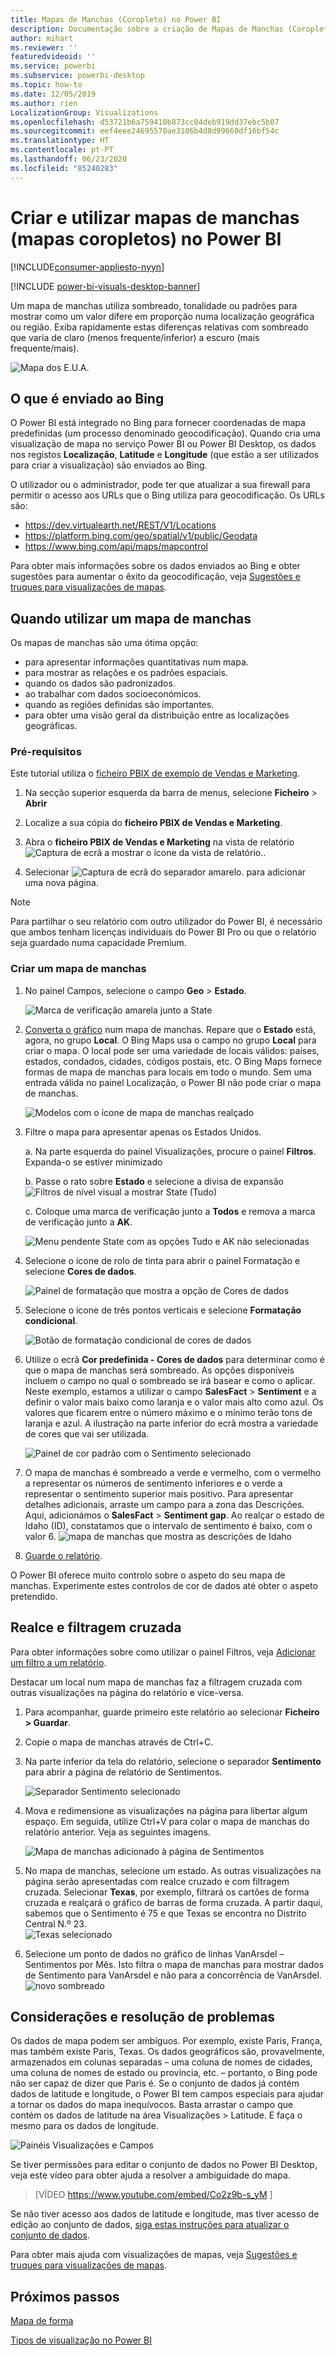 ```yaml
---
title: Mapas de Manchas (Coropleto) no Power BI
description: Documentação sobre a criação de Mapas de Manchas (Coropleto) no Power BI
author: mihart
ms.reviewer: ''
featuredvideoid: ''
ms.service: powerbi
ms.subservice: powerbi-desktop
ms.topic: how-to
ms.date: 12/05/2019
ms.author: rien
LocalizationGroup: Visualizations
ms.openlocfilehash: d53721b6a759410b873cc04deb919dd37ebc5b07
ms.sourcegitcommit: eef4eee24695570ae3186b4d8d99660df16bf54c
ms.translationtype: HT
ms.contentlocale: pt-PT
ms.lasthandoff: 06/23/2020
ms.locfileid: "85240283"
---
```

# <a name="create-and-use-filled-maps-choropleth-maps-in-power-bi"></a>Criar e utilizar mapas de manchas (mapas coropletos) no Power BI

[!INCLUDE[consumer-appliesto-nyyn](../includes/consumer-appliesto-nyyn.md)]

[!INCLUDE [power-bi-visuals-desktop-banner](../includes/power-bi-visuals-desktop-banner.md)]

Um mapa de manchas utiliza sombreado, tonalidade ou padrões para mostrar como um valor difere em proporção numa localização geográfica ou região.  Exiba rapidamente estas diferenças relativas com sombreado que varia de claro (menos frequente/inferior) a escuro (mais frequente/mais).    

![Mapa dos E.U.A.](media/power-bi-visualization-filled-maps-choropleths/large-map.png)

## <a name="what-is-sent-to-bing"></a>O que é enviado ao Bing
O Power BI está integrado no Bing para fornecer coordenadas de mapa predefinidas (um processo denominado geocodificação). Quando cria uma visualização de mapa no serviço Power BI ou Power BI Desktop, os dados nos registos **Localização**, **Latitude** e **Longitude** (que estão a ser utilizados para criar a visualização) são enviados ao Bing.

O utilizador ou o administrador, pode ter que atualizar a sua firewall para permitir o acesso aos URLs que o Bing utiliza para geocodificação.  Os URLs são:
- https://dev.virtualearth.net/REST/V1/Locations    
- https://platform.bing.com/geo/spatial/v1/public/Geodata    
- https://www.bing.com/api/maps/mapcontrol

Para obter mais informações sobre os dados enviados ao Bing e obter sugestões para aumentar o êxito da geocodificação, veja [Sugestões e truques para visualizações de mapas](power-bi-map-tips-and-tricks.md).

## <a name="when-to-use-a-filled-map"></a>Quando utilizar um mapa de manchas
Os mapas de manchas são uma ótima opção:

* para apresentar informações quantitativas num mapa.
* para mostrar as relações e os padrões espaciais.
* quando os dados são padronizados.
* ao trabalhar com dados socioeconómicos.
* quando as regiões definidas são importantes.
* para obter uma visão geral da distribuição entre as localizações geográficas.

### <a name="prerequisites"></a>Pré-requisitos
Este tutorial utiliza o [ficheiro PBIX de exemplo de Vendas e Marketing](https://download.microsoft.com/download/9/7/6/9767913A-29DB-40CF-8944-9AC2BC940C53/Sales%20and%20Marketing%20Sample%20PBIX.pbix).
1. Na secção superior esquerda da barra de menus, selecione **Ficheiro** > **Abrir**
   
2. Localize a sua cópia do **ficheiro PBIX de Vendas e Marketing**.

1. Abra o **ficheiro PBIX de Vendas e Marketing** na vista de relatório ![Captura de ecrã a mostrar o ícone da vista de relatório.](media/power-bi-visualization-kpi/power-bi-report-view.png).

1. Selecionar ![Captura de ecrã do separador amarelo.](media/power-bi-visualization-kpi/power-bi-yellow-tab.png) para adicionar uma nova página.

> [!NOTE]
> Para partilhar o seu relatório com outro utilizador do Power BI, é necessário que ambos tenham licenças individuais do Power BI Pro ou que o relatório seja guardado numa capacidade Premium.    

### <a name="create-a-filled-map"></a>Criar um mapa de manchas
1. No painel Campos, selecione o campo **Geo** \> **Estado**.    

   ![Marca de verificação amarela junto a State](media/power-bi-visualization-filled-maps-choropleths/power-bi-state.png)
2. [Converta o gráfico](power-bi-report-change-visualization-type.md) num mapa de manchas. Repare que o **Estado** está, agora, no grupo **Local**. O Bing Maps usa o campo no grupo **Local** para criar o mapa.  O local pode ser uma variedade de locais válidos: países, estados, condados, cidades, códigos postais, etc. O Bing Maps fornece formas de mapa de manchas para locais em todo o mundo. Sem uma entrada válida no painel Localização, o Power BI não pode criar o mapa de manchas.  

   ![Modelos com o ícone de mapa de manchas realçado](media/power-bi-visualization-filled-maps-choropleths/img003.png)
3. Filtre o mapa para apresentar apenas os Estados Unidos.

   a.  Na parte esquerda do painel Visualizações, procure o painel **Filtros**. Expanda-o se estiver minimizado

   b.  Passe o rato sobre **Estado** e selecione a divisa de expansão  
   ![Filtros de nível visual a mostrar State (Tudo)](media/power-bi-visualization-filled-maps-choropleths/img004.png)

   c.  Coloque uma marca de verificação junto a **Todos** e remova a marca de verificação junto a **AK**.

   ![Menu pendente State com as opções Tudo e AK não selecionadas](media/power-bi-visualization-filled-maps-choropleths/img005.png)
4. Selecione o ícone de rolo de tinta para abrir o painel Formatação e selecione **Cores de dados**.

    ![Painel de formatação que mostra a opção de Cores de dados](media/power-bi-visualization-filled-maps-choropleths/power-bi-colors-data.png)

5. Selecione o ícone de três pontos verticais e selecione **Formatação condicional**.

    ![Botão de formatação condicional de cores de dados](media/power-bi-visualization-filled-maps-choropleths/power-bi-conditional.png)

6. Utilize o ecrã **Cor predefinida - Cores de dados** para determinar como é que o mapa de manchas será sombreado. As opções disponíveis incluem o campo no qual o sombreado se irá basear e como o aplicar. Neste exemplo, estamos a utilizar o campo **SalesFact** > **Sentiment** e a definir o valor mais baixo como laranja e o valor mais alto como azul. Os valores que ficarem entre o número máximo e o mínimo terão tons de laranja e azul. A ilustração na parte inferior do ecrã mostra a variedade de cores que vai ser utilizada. 

    ![Painel de cor padrão com o Sentimento selecionado](media/power-bi-visualization-filled-maps-choropleths/power-bi-sentiment-field.png)

7. O mapa de manchas é sombreado a verde e vermelho, com o vermelho a representar os números de sentimento inferiores e o verde a representar o sentimento superior mais positivo.  Para apresentar detalhes adicionais, arraste um campo para a zona das Descrições.  Aqui, adicionámos o **SalesFact** > **Sentiment gap**. Ao realçar o estado de Idaho (ID), constatamos que o intervalo de sentimento é baixo, com o valor 6.
   ![mapa de manchas que mostra as descrições de Idaho](media/power-bi-visualization-filled-maps-choropleths/power-bi-idaho-filled-map.png)

10. [Guarde o relatório](../create-reports/service-report-save.md).

O Power BI oferece muito controlo sobre o aspeto do seu mapa de manchas. Experimente estes controlos de cor de dados até obter o aspeto pretendido. 

## <a name="highlighting-and-cross-filtering"></a>Realce e filtragem cruzada
Para obter informações sobre como utilizar o painel Filtros, veja [Adicionar um filtro a um relatório](../create-reports/power-bi-report-add-filter.md).

Destacar um local num mapa de manchas faz a filtragem cruzada com outras visualizações na página do relatório e vice-versa.

1. Para acompanhar, guarde primeiro este relatório ao selecionar **Ficheiro > Guardar**. 

2. Copie o mapa de manchas através de Ctrl+C.

3. Na parte inferior da tela do relatório, selecione o separador **Sentimento** para abrir a página de relatório de Sentimentos.

    ![Separador Sentimento selecionado](media/power-bi-visualization-filled-maps-choropleths/power-bi-sentiment-tab.png)

4. Mova e redimensione as visualizações na página para libertar algum espaço. Em seguida, utilize Ctrl+V para colar o mapa de manchas do relatório anterior. Veja as seguintes imagens.

   ![Mapa de manchas adicionado à página de Sentimentos](media/power-bi-visualization-filled-maps-choropleths/power-bi-map.png)

5. No mapa de manchas, selecione um estado.  As outras visualizações na página serão apresentadas com realce cruzado e com filtragem cruzada. Selecionar **Texas**, por exemplo, filtrará os cartões de forma cruzada e realçará o gráfico de barras de forma cruzada. A partir daqui, sabemos que o Sentimento é 75 e que Texas se encontra no Distrito Central N.º 23.   
   ![Texas selecionado](media/power-bi-visualization-filled-maps-choropleths/power-bi-filter.png)
2. Selecione um ponto de dados no gráfico de linhas VanArsdel – Sentimentos por Mês. Isto filtra o mapa de manchas para mostrar dados de Sentimento para VanArsdel e não para a concorrência de VanArsdel.  
   ![novo sombreado](media/power-bi-visualization-filled-maps-choropleths/power-bi-vanarsdel.png)

## <a name="considerations-and-troubleshooting"></a>Considerações e resolução de problemas
Os dados de mapa podem ser ambíguos.  Por exemplo, existe Paris, França, mas também existe Paris, Texas. Os dados geográficos são, provavelmente, armazenados em colunas separadas – uma coluna de nomes de cidades, uma coluna de nomes de estado ou província, etc. – portanto, o Bing pode não ser capaz de dizer que Paris é. Se o conjunto de dados já contém dados de latitude e longitude, o Power BI tem campos especiais para ajudar a tornar os dados do mapa inequívocos. Basta arrastar o campo que contém os dados de latitude na área Visualizações \> Latitude.  E faça o mesmo para os dados de longitude.    

![Painéis Visualizações e Campos](media/power-bi-visualization-filled-maps-choropleths/pbi-latitude.png)

Se tiver permissões para editar o conjunto de dados no Power BI Desktop, veja este vídeo para obter ajuda a resolver a ambiguidade do mapa.

> [VÍDEO https://www.youtube.com/embed/Co2z9b-s_yM ]

Se não tiver acesso aos dados de latitude e longitude, mas tiver acesso de edição ao conjunto de dados, [siga estas instruções para atualizar o conjunto de dados](https://support.office.com/article/Maps-in-Power-View-8A9B2AF3-A055-4131-A327-85CC835271F7).

Para obter mais ajuda com visualizações de mapas, veja [Sugestões e truques para visualizações de mapas](../power-bi-map-tips-and-tricks.md).

## <a name="next-steps"></a>Próximos passos

[Mapa de forma](desktop-shape-map.md)

[Tipos de visualização no Power BI](power-bi-visualization-types-for-reports-and-q-and-a.md)


